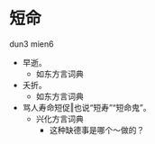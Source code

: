 



# 短命
dun3 mien6
+ 早逝。
  * 如东方言词典
+ 夭折。
  * 如东方言词典
+ 骂人寿命短促‖也说“短寿”“短命鬼”。
  * 兴化方言词典
    - 这种缺德事是哪个～做的？
